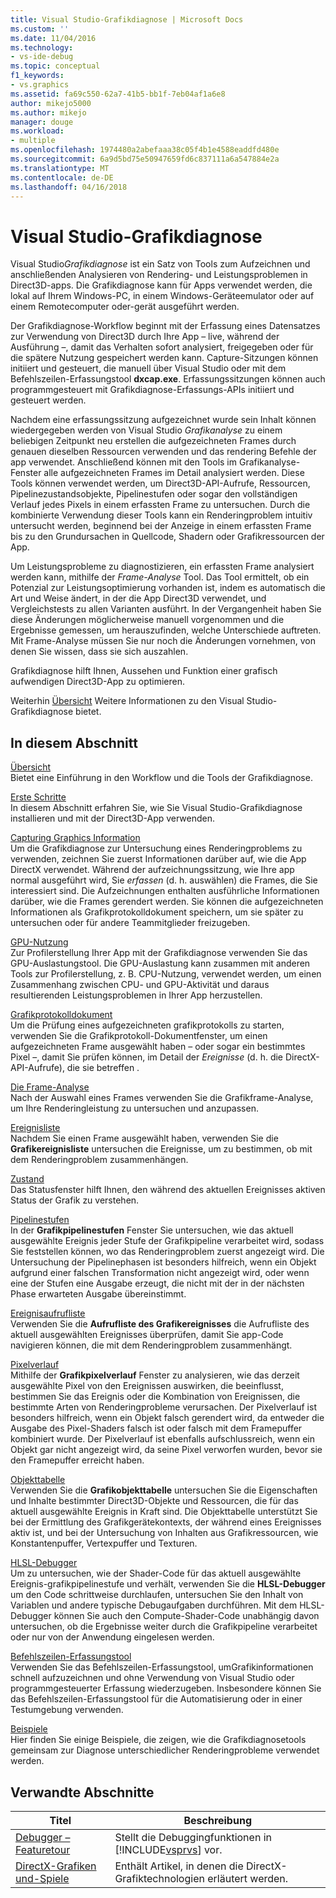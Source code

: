 ```yaml
---
title: Visual Studio-Grafikdiagnose | Microsoft Docs
ms.custom: ''
ms.date: 11/04/2016
ms.technology:
- vs-ide-debug
ms.topic: conceptual
f1_keywords:
- vs.graphics
ms.assetid: fa69c550-62a7-41b5-bb1f-7eb04af1a6e8
author: mikejo5000
ms.author: mikejo
manager: douge
ms.workload:
- multiple
ms.openlocfilehash: 1974480a2abefaaa38c05f4b1e4588eaddfd480e
ms.sourcegitcommit: 6a9d5bd75e50947659fd6c837111a6a547884e2a
ms.translationtype: MT
ms.contentlocale: de-DE
ms.lasthandoff: 04/16/2018
---
```

# <a name="visual-studio-graphics-diagnostics"></a>Visual Studio-Grafikdiagnose
Visual Studio*Grafikdiagnose* ist ein Satz von Tools zum Aufzeichnen und anschließenden Analysieren von Rendering- und Leistungsproblemen in Direct3D-apps. Die Grafikdiagnose kann für Apps verwendet werden, die lokal auf Ihrem Windows-PC, in einem Windows-Geräteemulator oder auf einem Remotecomputer oder-gerät ausgeführt werden.  
  
 Der Grafikdiagnose-Workflow beginnt mit der Erfassung eines Datensatzes zur Verwendung von Direct3D durch Ihre App – live, während der Ausführung –, damit das Verhalten sofort analysiert, freigegeben oder für die spätere Nutzung gespeichert werden kann. Capture-Sitzungen können initiiert und gesteuert, die manuell über Visual Studio oder mit dem Befehlszeilen-Erfassungstool **dxcap.exe**. Erfassungssitzungen können auch programmgesteuert mit Grafikdiagnose-Erfassungs-APIs initiiert und gesteuert werden.  
  
 Nachdem eine erfassungssitzung aufgezeichnet wurde sein Inhalt können wiedergegeben werden von Visual Studio *Grafikanalyse* zu einem beliebigen Zeitpunkt neu erstellen die aufgezeichneten Frames durch genauen dieselben Ressourcen verwenden und das rendering Befehle der app verwendet. Anschließend können mit den Tools im Grafikanalyse-Fenster alle aufgezeichneten Frames im Detail analysiert werden. Diese Tools können verwendet werden, um Direct3D-API-Aufrufe, Ressourcen, Pipelinezustandsobjekte, Pipelinestufen oder sogar den vollständigen Verlauf jedes Pixels in einem erfassten Frame zu untersuchen. Durch die kombinierte Verwendung dieser Tools kann ein Renderingproblem intuitiv untersucht werden, beginnend bei der Anzeige in einem erfassten Frame bis zu den Grundursachen in Quellcode, Shadern oder Grafikressourcen der App.  
  
 Um Leistungsprobleme zu diagnostizieren, ein erfassten Frame analysiert werden kann, mithilfe der *Frame-Analyse* Tool. Das Tool ermittelt, ob ein Potenzial zur Leistungsoptimierung vorhanden ist, indem es automatisch die Art und Weise ändert, in der die App Direct3D verwendet, und Vergleichstests zu allen Varianten ausführt. In der Vergangenheit haben Sie diese Änderungen möglicherweise manuell vorgenommen und die Ergebnisse gemessen, um herauszufinden, welche Unterschiede auftreten. Mit Frame-Analyse müssen Sie nur noch die Änderungen vornehmen, von denen Sie wissen, dass sie sich auszahlen.  
  
 Grafikdiagnose hilft Ihnen, Aussehen und Funktion einer grafisch aufwendigen Direct3D-App zu optimieren.  
  
 Weiterhin [Übersicht](overview-of-visual-studio-graphics-diagnostics.md) Weitere Informationen zu den Visual Studio-Grafikdiagnose bietet.  
  
## <a name="in-this-section"></a>In diesem Abschnitt  
 [Übersicht](overview-of-visual-studio-graphics-diagnostics.md)  
 Bietet eine Einführung in den Workflow und die Tools der Grafikdiagnose.  
  
 [Erste Schritte](getting-started-with-visual-studio-graphics-diagnostics.md)  
 In diesem Abschnitt erfahren Sie, wie Sie Visual Studio-Grafikdiagnose installieren und mit der Direct3D-App verwenden.  
  
 [Capturing Graphics Information](capturing-graphics-information.md)  
 Um die Grafikdiagnose zur Untersuchung eines Renderingproblems zu verwenden, zeichnen Sie zuerst Informationen darüber auf, wie die App DirectX verwendet. Während der aufzeichnungssitzung, wie Ihre app normal ausgeführt wird, Sie *erfassen* (d. h. auswählen) die Frames, die Sie interessiert sind. Die Aufzeichnungen enthalten ausführliche Informationen darüber, wie die Frames gerendert werden. Sie können die aufgezeichneten Informationen als Grafikprotokolldokument speichern, um sie später zu untersuchen oder für andere Teammitglieder freizugeben.  
  
 [GPU-Nutzung](gpu-usage.md)  
 Zur Profilerstellung Ihrer App mit der Grafikdiagnose verwenden Sie das GPU-Auslastungstool. Die GPU-Auslastung kann zusammen mit anderen Tools zur Profilerstellung, z. B. CPU-Nutzung, verwendet werden, um einen Zusammenhang zwischen CPU- und GPU-Aktivität und daraus resultierenden Leistungsproblemen in Ihrer App herzustellen.  
  
 [Grafikprotokolldokument](graphics-log-document.md)  
 Um die Prüfung eines aufgezeichneten grafikprotokolls zu starten, verwenden Sie die Grafikprotokoll-Dokumentfenster, um einen aufgezeichneten Frame ausgewählt haben – oder sogar ein bestimmtes Pixel –, damit Sie prüfen können, im Detail der *Ereignisse* (d. h. die DirectX-API-Aufrufe), die sie betreffen .  
  
 [Die Frame-Analyse](graphics-frame-analysis.md)  
 Nach der Auswahl eines Frames verwenden Sie die Grafikframe-Analyse, um Ihre Renderingleistung zu untersuchen und anzupassen.  
  
 [Ereignisliste](graphics-event-list.md)  
 Nachdem Sie einen Frame ausgewählt haben, verwenden Sie die **Grafikereignisliste** untersuchen die Ereignisse, um zu bestimmen, ob mit dem Renderingproblem zusammenhängen.  
  
 [Zustand](graphics-state.md)  
 Das Statusfenster hilft Ihnen, den während des aktuellen Ereignisses aktiven Status der Grafik zu verstehen.  
  
 [Pipelinestufen](graphics-pipeline-stages.md)  
 In der **Grafikpipelinestufen** Fenster Sie untersuchen, wie das aktuell ausgewählte Ereignis jeder Stufe der Grafikpipeline verarbeitet wird, sodass Sie feststellen können, wo das Renderingproblem zuerst angezeigt wird. Die Untersuchung der Pipelinephasen ist besonders hilfreich, wenn ein Objekt aufgrund einer falschen Transformation nicht angezeigt wird, oder wenn eine der Stufen eine Ausgabe erzeugt, die nicht mit der in der nächsten Phase erwarteten Ausgabe übereinstimmt.  
  
 [Ereignisaufrufliste](graphics-event-call-stack.md)  
 Verwenden Sie die **Aufrufliste des Grafikereignisses** die Aufrufliste des aktuell ausgewählten Ereignisses überprüfen, damit Sie app-Code navigieren können, die mit dem Renderingproblem zusammenhängt.  
  
 [Pixelverlauf](graphics-pixel-history.md)  
 Mithilfe der **Grafikpixelverlauf** Fenster zu analysieren, wie das derzeit ausgewählte Pixel von den Ereignissen auswirken, die beeinflusst, bestimmen Sie das Ereignis oder die Kombination von Ereignissen, die bestimmte Arten von Renderingprobleme verursachen. Der Pixelverlauf ist besonders hilfreich, wenn ein Objekt falsch gerendert wird, da entweder die Ausgabe des Pixel-Shaders falsch ist oder falsch mit dem Framepuffer kombiniert wurde. Der Pixelverlauf ist ebenfalls aufschlussreich, wenn ein Objekt gar nicht angezeigt wird, da seine Pixel verworfen wurden, bevor sie den Framepuffer erreicht haben.  
  
 [Objekttabelle](graphics-object-table.md)  
 Verwenden Sie die **Grafikobjekttabelle** untersuchen Sie die Eigenschaften und Inhalte bestimmter Direct3D-Objekte und Ressourcen, die für das aktuell ausgewählte Ereignis in Kraft sind. Die Objekttabelle unterstützt Sie bei der Ermittlung des Grafikgerätekontexts, der während eines Ereignisses aktiv ist, und bei der Untersuchung von Inhalten aus Grafikressourcen, wie Konstantenpuffer, Vertexpuffer und Texturen.  
  
 [HLSL-Debugger](hlsl-shader-debugger.md)  
 Um zu untersuchen, wie der Shader-Code für das aktuell ausgewählte Ereignis-grafikpipelinestufe und verhält, verwenden Sie die **HLSL-Debugger** um den Code schrittweise durchlaufen, untersuchen Sie den Inhalt von Variablen und andere typische Debugaufgaben durchführen. Mit dem HLSL-Debugger können Sie auch den Compute-Shader-Code unabhängig davon untersuchen, ob die Ergebnisse weiter durch die Grafikpipeline verarbeitet oder nur von der Anwendung eingelesen werden.  
  
 [Befehlszeilen-Erfassungstool](command-line-capture-tool.md)  
 Verwenden Sie das Befehlszeilen-Erfassungstool, umGrafikinformationen schnell aufzuzeichnen und ohne Verwendung von Visual Studio oder programmgesteuerter Erfassung wiederzugeben. Insbesondere können Sie das Befehlszeilen-Erfassungstool für die Automatisierung oder in einer Testumgebung verwenden.  
  
 [Beispiele](graphics-diagnostics-examples.md)  
 Hier finden Sie einige Beispiele, die zeigen, wie die Grafikdiagnosetools gemeinsam zur Diagnose unterschiedlicher Renderingprobleme verwendet werden.  
  
## <a name="related-sections"></a>Verwandte Abschnitte  
  
|Titel|Beschreibung|  
|-----------|-----------------|  
|[Debugger – Featuretour](../debugging-in-visual-studio.md)|Stellt die Debuggingfunktionen in [!INCLUDE[vsprvs](../../code-quality/includes/vsprvs_md.md)] vor.|  
|[DirectX-Grafiken und-Spiele](http://go.microsoft.com/fwlink/?LinkId=256498)|Enthält Artikel, in denen die DirectX-Grafiktechnologien erläutert werden.|
